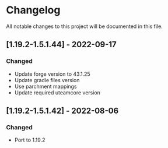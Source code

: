 # Changelog
All notable changes to this project will be documented in this file.

## [1.19.2-1.5.1.44] - 2022-09-17
### Changed
 - Update forge version to 43.1.25
 - Update gradle files version
 - Use parchment mappings
 - Update required uteamcore version

## [1.19.2-1.5.1.42] - 2022-08-06
### Changed
 - Port to 1.19.2